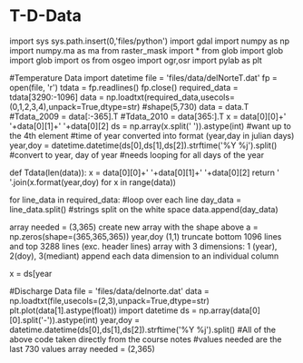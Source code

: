 T-D-Data
========



import sys
sys.path.insert(0,'files/python')
import gdal
import numpy as np
import numpy.ma as ma
from raster_mask import *
from glob import glob
import glob
import os
from osgeo import ogr,osr
import pylab as plt



#Temperature Data
import datetime
file = 'files/data/delNorteT.dat'
fp = open(file, 'r')
tdata = fp.readlines()
fp.close()
required_data = tdata[3290:-1096] 
data = np.loadtxt(required_data,usecols=(0,1,2,3,4),unpack=True,dtype=str) #shape(5,730)
data = data.T
#Tdata_2009 = data[:-365].T
#Tdata_2010 = data[365:].T
x = data[0][0]+' '+data[0][1]+' '+data[0][2]
ds = np.array(x.split(' ')).astype(int) #want up to the 4th element
#time of year converted into format (year,day in julian days)
year,doy = datetime.datetime(ds[0],ds[1],ds[2]).strftime('%Y %j').split() #convert to year, day of year
#needs looping for all days of the year


def Tdata(len(data)):
x = data[0][0]+' '+data[0][1]+' '+data[0][2]
return ' '.join(x.format(year,doy) for x in range(data))





for line_data in required_data: #loop over each line
    day_data = line_data.split() #strings split on the white space
    data.append(day_data)



array needed = (3,365)
create new array with the shape above
a = np.zeros(shape=(365,365,365))
year,doy (1,1) 
truncate bottom 1096 lines and top 3288 lines (exc. header lines)
array with 3 dimensions: 1 (year), 2(doy), 3(mediant)
append each data dimension to an individual column

x = ds[year


#Discharge Data
file = 'files/data/delnorte.dat'
data = np.loadtxt(file,usecols=(2,3),unpack=True,dtype=str)
plt.plot(data[1].astype(float))
import datetime
ds = np.array(data[0][0].split('-')).astype(int)
year,doy = datetime.datetime(ds[0],ds[1],ds[2]).strftime('%Y %j').split()
#All of the above code taken directly from the course notes
#values needed are the last 730 values
array needed = (2,365)

